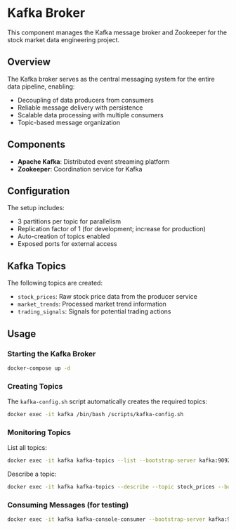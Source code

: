 # Kafka Broker

This component manages the Kafka message broker and Zookeeper for the stock market data engineering project.

## Overview

The Kafka broker serves as the central messaging system for the entire data pipeline, enabling:
- Decoupling of data producers from consumers
- Reliable message delivery with persistence
- Scalable data processing with multiple consumers
- Topic-based message organization

## Components

- **Apache Kafka**: Distributed event streaming platform
- **Zookeeper**: Coordination service for Kafka

## Configuration

The setup includes:
- 3 partitions per topic for parallelism
- Replication factor of 1 (for development; increase for production)
- Auto-creation of topics enabled
- Exposed ports for external access

## Kafka Topics

The following topics are created:
- `stock_prices`: Raw stock price data from the producer service
- `market_trends`: Processed market trend information
- `trading_signals`: Signals for potential trading actions

## Usage

### Starting the Kafka Broker

```bash
docker-compose up -d
```

### Creating Topics

The `kafka-config.sh` script automatically creates the required topics:

```bash
docker exec -it kafka /bin/bash /scripts/kafka-config.sh
```

### Monitoring Topics

List all topics:
```bash
docker exec -it kafka kafka-topics --list --bootstrap-server kafka:9092
```

Describe a topic:
```bash
docker exec -it kafka kafka-topics --describe --topic stock_prices --bootstrap-server kafka:9092
```

### Consuming Messages (for testing)

```bash
docker exec -it kafka kafka-console-consumer --bootstrap-server kafka:9092 --topic stock_prices --from-beginning
```
